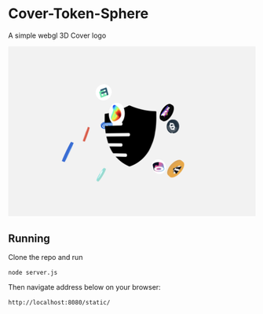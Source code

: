 # Cover-Token-Sphere
A simple webgl 3D Cover logo

![Cover Logo](https://github.com/0xdude/Cover-Token-Sphere/blob/master/screenshot/screenshot.png?raw=true)

## Running
Clone the repo and run
```
node server.js
```

Then navigate address below on your browser:
```
http://localhost:8080/static/
```
